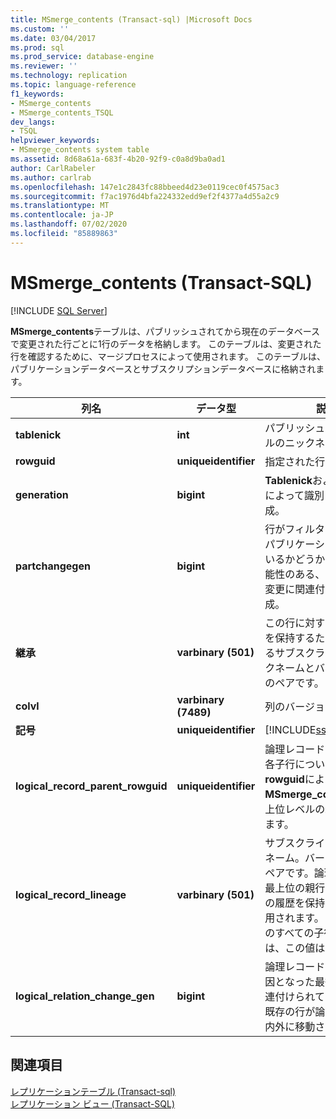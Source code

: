 ```yaml
---
title: MSmerge_contents (Transact-sql) |Microsoft Docs
ms.custom: ''
ms.date: 03/04/2017
ms.prod: sql
ms.prod_service: database-engine
ms.reviewer: ''
ms.technology: replication
ms.topic: language-reference
f1_keywords:
- MSmerge_contents
- MSmerge_contents_TSQL
dev_langs:
- TSQL
helpviewer_keywords:
- MSmerge_contents system table
ms.assetid: 8d68a61a-683f-4b20-92f9-c0a8d9ba0ad1
author: CarlRabeler
ms.author: carlrab
ms.openlocfilehash: 147e1c2843fc88bbeed4d23e0119cec0f4575ac3
ms.sourcegitcommit: f7ac1976d4bfa224332edd9ef2f4377a4d55a2c9
ms.translationtype: MT
ms.contentlocale: ja-JP
ms.lasthandoff: 07/02/2020
ms.locfileid: "85889863"
---
```

# <a name="msmerge_contents-transact-sql"></a>MSmerge_contents (Transact-SQL)
[!INCLUDE [SQL Server](../../includes/applies-to-version/sqlserver.md)]

  **MSmerge_contents**テーブルは、パブリッシュされてから現在のデータベースで変更された行ごとに1行のデータを格納します。 このテーブルは、変更された行を確認するために、マージプロセスによって使用されます。 このテーブルは、パブリケーションデータベースとサブスクリプションデータベースに格納されます。  
  
|列名|データ型|説明|  
|-----------------|---------------|-----------------|  
|**tablenick**|**int**|パブリッシュされたテーブルのニックネーム。|  
|**rowguid**|**uniqueidentifier**|指定された行の行識別子。|  
|**generation**|**bigint**|**Tablenick**および**rowguid**によって識別される行の生成。|  
|**partchangegen**|**bigint**|行がフィルター選択されたパブリケーションに属しているかどうかを変更した可能性のある、最後のデータ変更に関連付けられた生成。|  
|**継承**|**varbinary (501)**|この行に対する変更の履歴を保持するために使用されるサブスクライバーのニックネームとバージョン番号のペアです。|  
|**colvl**|**varbinary (7489)**|列のバージョン情報です。|  
|**記号**|**uniqueidentifier**|[!INCLUDE[ssInternalOnly](../../includes/ssinternalonly-md.md)]|  
|**logical_record_parent_rowguid**|**uniqueidentifier**|論理レコード内の対応する各子行について、( **rowguid**によって) **MSmerge_contents**の最上位レベルの親行を識別します。|  
|**logical_record_lineage**|**varbinary (501)**|サブスクライバーのニックネーム。バージョン番号のペアです。論理レコードの最上位の親行に対する変更の履歴を保持するために使用されます。 論理レコードのすべての子行に対しては、この値は NULL です。|  
|**logical_relation_change_gen**|**bigint**|論理レコードの再調整の原因となった最後の変更に関連付けられている生成値。既存の行が論理レコードの内外に移動された場合。|  
  
## <a name="see-also"></a>関連項目  
 [レプリケーションテーブル &#40;Transact-sql&#41;](../../relational-databases/system-tables/replication-tables-transact-sql.md)   
 [レプリケーション ビュー &#40;Transact-SQL&#41;](../../relational-databases/system-views/replication-views-transact-sql.md)  
  
  
